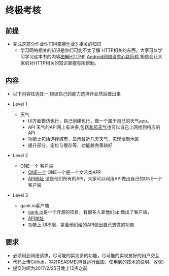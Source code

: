 # 终极考核
## 前提

- 完成这部分作业你们得掌握[作业3](https://github.com/CQUPTBeeAndroid/Android-Study/blob/master/source/Stage3.md) 相关的知识
  - 学习网络相关的知识是你们可能不太了解 HTTP相关的东西，大家可以学习学习这本书的内容[图解HTTP](http://www.jb51.net/books/327734.html)和
 [Android网络请求心路历程](http://www.jianshu.com/p/3141d4e46240),相信会让大家的对HTTP相关的知识掌握有所帮助。


## 内容
 - 以下内容任选其一,根据自己的能力选择作业然后做出来

 - Level 1

 	- 天气
 		- UI方面模仿也行，自己创建也行，做一个属于自己的天气app。
 		- API 天气的API网上有许多,包括[和风天气](http://www.heweather.com/)也可以自己上网找到相应的API
 		- 功能上包括选择城市，显示最近几天天气，实现增删地区
 		- 提升部分，定位与缓存等，功能越完善越好

 - Level 2

 	- ONE一个 客户端
 		- [ONE一个](http://wufazhuce.com/) ONE一个是一个文艺类APP
 		- [API地址](https://github.com/mashell/ONE-API) 这是他们所有的API，大家可以利用API做出自己的ONE一个客户端

 - Level 3

 	- gank.io客户端
		- [gank.io](https://gank.io/)是一个开源的项目，有很多人拿他们api做出了客户端，
		- [API地址](http://gank.io/api)
		- 功能上,UI不限，拿着他们给的API做出自己想做的功能

## 要求
- 必须用到网络请求，尽可能的实现多的功能，尽可能的实现友好的用户交互
- 代码上传Github，写好README(包含运行截图、使用到的技术的说明、收获)
- 提交时间为2017/2/25日晚上12点之前
